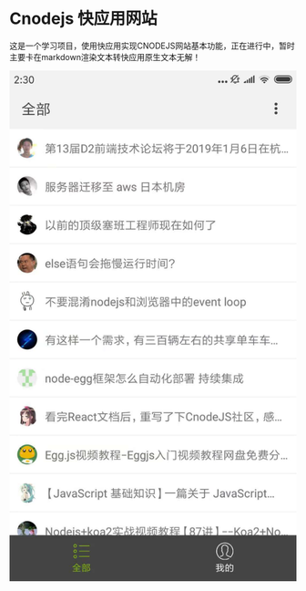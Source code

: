 # Cnodejs 快应用网站

这是一个学习项目，使用快应用实现CNODEJS网站基本功能，正在进行中，暂时主要卡在markdown渲染文本转快应用原生文本无解！

![Alt text](/src/images/demo1.jpg)